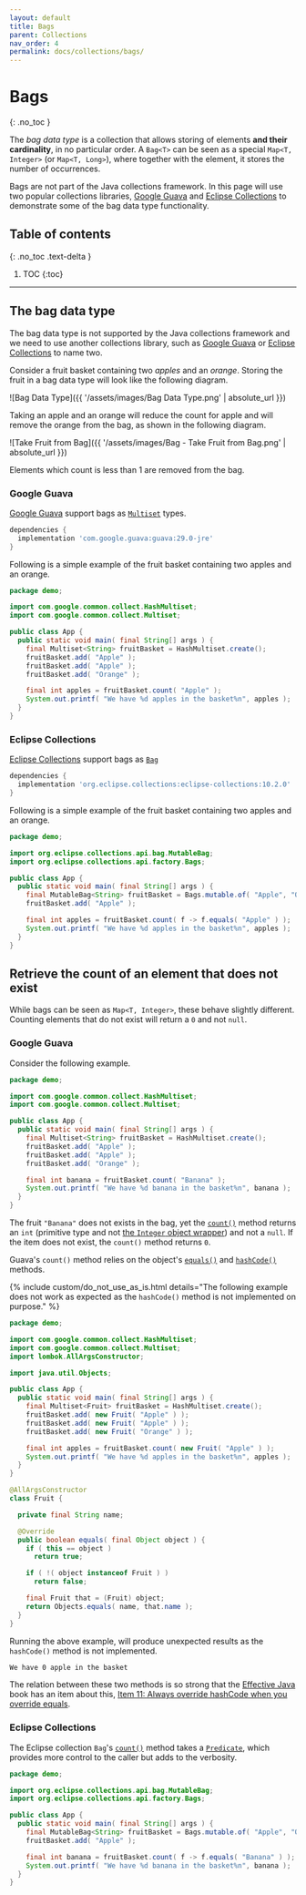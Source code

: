 ```yaml
---
layout: default
title: Bags
parent: Collections
nav_order: 4
permalink: docs/collections/bags/
---
```


# Bags
{: .no_toc }

The _bag data type_ is a collection that allows storing of elements **and their cardinality**, in no particular order.  A `Bag<T>` can be seen as a special `Map<T, Integer>` (or `Map<T, Long>`), where together with the element, it stores the number of occurrences.

Bags are not part of the Java collections framework.  In this page will use two popular collections libraries, [Google Guava](#google-guava) and [Eclipse Collections](#eclipse-collections) to demonstrate some of the bag data type functionality.

## Table of contents
{: .no_toc .text-delta }

1. TOC
{:toc}

---

## The bag data type

The bag data type is not supported by the Java collections framework and we need to use another collections library, such as [Google Guava](#google-guava) or [Eclipse Collections](#eclipse-collections) to name two.

Consider a fruit basket containing two _apples_ and an _orange_.  Storing the fruit in a bag data type will look like the following diagram.

![Bag Data Type]({{ '/assets/images/Bag Data Type.png' | absolute_url }})

Taking an apple and an orange will reduce the count for apple and will remove the orange from the bag, as shown in the following diagram.

![Take Fruit from Bag]({{ '/assets/images/Bag - Take Fruit from Bag.png' | absolute_url }})

Elements which count is less than 1 are removed from the bag.

### Google Guava

[Google Guava](https://github.com/google/guava) support bags as [`Multiset`](https://guava.dev/releases/29.0-jre/api/docs/com/google/common/collect/Multiset.html) types.

```groovy
dependencies {
  implementation 'com.google.guava:guava:29.0-jre'
}
```

Following is a simple example of the fruit basket containing two apples and an orange.

```java
package demo;

import com.google.common.collect.HashMultiset;
import com.google.common.collect.Multiset;

public class App {
  public static void main( final String[] args ) {
    final Multiset<String> fruitBasket = HashMultiset.create();
    fruitBasket.add( "Apple" );
    fruitBasket.add( "Apple" );
    fruitBasket.add( "Orange" );

    final int apples = fruitBasket.count( "Apple" );
    System.out.printf( "We have %d apples in the basket%n", apples );
  }
}
```

### Eclipse Collections

[Eclipse Collections](https://www.eclipse.org/collections/) support bags as [`Bag`](https://www.eclipse.org/collections/javadoc/10.2.0/org/eclipse/collections/api/bag/Bag.html)

```groovy
dependencies {
  implementation 'org.eclipse.collections:eclipse-collections:10.2.0'
}
```

Following is a simple example of the fruit basket containing two apples and an orange.

```java
package demo;

import org.eclipse.collections.api.bag.MutableBag;
import org.eclipse.collections.api.factory.Bags;

public class App {
  public static void main( final String[] args ) {
    final MutableBag<String> fruitBasket = Bags.mutable.of( "Apple", "Orange" );
    fruitBasket.add( "Apple" );

    final int apples = fruitBasket.count( f -> f.equals( "Apple" ) );
    System.out.printf( "We have %d apples in the basket%n", apples );
  }
}
```

## Retrieve the count of an element that does not exist

While bags can be seen as `Map<T, Integer>`, these behave slightly different.  Counting elements that do not exist will return a `0` and not `null`.

### Google Guava

Consider the following example.

```java
package demo;

import com.google.common.collect.HashMultiset;
import com.google.common.collect.Multiset;

public class App {
  public static void main( final String[] args ) {
    final Multiset<String> fruitBasket = HashMultiset.create();
    fruitBasket.add( "Apple" );
    fruitBasket.add( "Apple" );
    fruitBasket.add( "Orange" );

    final int banana = fruitBasket.count( "Banana" );
    System.out.printf( "We have %d banana in the basket%n", banana );
  }
}
```

The fruit `"Banana"` does not exists in the bag, yet the [`count()`](https://guava.dev/releases/29.0-jre/api/docs/com/google/common/collect/Multiset.html#count-java.lang.Object-) method returns an `int` (primitive type and not [the `Integer` object wrapper](https://docs.oracle.com/en/java/javase/14/docs/api/java.base/java/lang/Integer.html)) and not a `null`.  If the item does not exist, the `count()` method returns `0`.

Guava's `count()` method relies on the object's [`equals()`](https://docs.oracle.com/en/java/javase/14/docs/api/java.base/java/lang/Object.html#equals(java.lang.Object)) and [`hashCode()`](https://docs.oracle.com/en/java/javase/14/docs/api/java.base/java/lang/Object.html#hashCode()) methods.

{% include custom/do_not_use_as_is.html details="The following example does not work as expected as the <code>hashCode()</code> method is not implemented on purpose." %}

```java
package demo;

import com.google.common.collect.HashMultiset;
import com.google.common.collect.Multiset;
import lombok.AllArgsConstructor;

import java.util.Objects;

public class App {
  public static void main( final String[] args ) {
    final Multiset<Fruit> fruitBasket = HashMultiset.create();
    fruitBasket.add( new Fruit( "Apple" ) );
    fruitBasket.add( new Fruit( "Apple" ) );
    fruitBasket.add( new Fruit( "Orange" ) );

    final int apples = fruitBasket.count( new Fruit( "Apple" ) );
    System.out.printf( "We have %d apples in the basket%n", apples );
  }
}

@AllArgsConstructor
class Fruit {

  private final String name;

  @Override
  public boolean equals( final Object object ) {
    if ( this == object )
      return true;

    if ( !( object instanceof Fruit ) )
      return false;

    final Fruit that = (Fruit) object;
    return Objects.equals( name, that.name );
  }
}
```

Running the above example, will produce unexpected results as the `hashCode()` method is not implemented.

```bash
We have 0 apple in the basket
```

The relation between these two methods is so strong that the [Effective Java](https://learning.oreilly.com/library/view/effective-java-3rd/9780134686097/) book has an item about this, [Item 11: Always override hashCode when you override equals](https://learning.oreilly.com/library/view/effective-java-3rd/9780134686097/ch3.xhtml#lev11).

### Eclipse Collections

The Eclipse collection `Bag`'s [`count()`](https://www.eclipse.org/collections/javadoc/10.2.0/org/eclipse/collections/api/RichIterable.html#count-org.eclipse.collections.api.block.predicate.Predicate-) method takes a [`Predicate`](https://www.eclipse.org/collections/javadoc/10.2.0/org/eclipse/collections/api/block/predicate/Predicate.html), which provides more control to the caller but adds to the verbosity. 

```java
package demo;

import org.eclipse.collections.api.bag.MutableBag;
import org.eclipse.collections.api.factory.Bags;

public class App {
  public static void main( final String[] args ) {
    final MutableBag<String> fruitBasket = Bags.mutable.of( "Apple", "Orange" );
    fruitBasket.add( "Apple" );

    final int banana = fruitBasket.count( f -> f.equals( "Banana" ) );
    System.out.printf( "We have %d banana in the basket%n", banana );
  }
}
```
